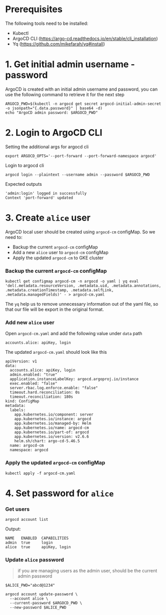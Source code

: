 # Prerequisites
The following tools need to be installed:
- Kubectl 
- ArgoCD CLI (https://argo-cd.readthedocs.io/en/stable/cli_installation)
- Yq (https://github.com/mikefarah/yq#install)

# 1. Get initial admin username - password
ArgoCD is created with an initial admin username and password, you can use the following command to retrieve it for the next step
```
ARGOCD_PWD=$(kubectl -n argocd get secret argocd-initial-admin-secret -o jsonpath="{.data.password}" | base64 -d)
echo "ArgoCD admin password: $ARGOCD_PWD"
```

# 2. Login to ArgoCD CLI
Setting the additional args for argocd cli
```
export ARGOCD_OPTS='--port-forward --port-forward-namespace argocd'
```

Login to argocd cli
```
argocd login --plaintext --username admin --password $ARGOCD_PWD
```

Expected outputs
```
'admin:login' logged in successfully
Context 'port-forward' updated
```

# 3. Create `alice` user
ArgoCD local user should be created using `argocd-cm` configMap. So we need to:
- Backup the current `argocd-cm` configMap
- Add a new `alice` user to `argocd-cm` configMap
- Apply the updated `argocd-cm` to GKE cluster

### Backup the current `argocd-cm` configMap
```
kubectl get configmap argocd-cm -n argocd -o yaml | yq eval 'del(.metadata.resourceVersion, .metadata.uid, .metadata.annotations, .metadata.creationTimestamp, .metadata.selfLink, .metadata.managedFields)' - > argocd-cm.yaml
```

The `yq` help us to remove unnecessary information out of the yaml file, so that our file will be export in the original format.

### Add new `alice` user
Open `argocd-cm.yaml` and add the following value under `data` path
```
accounts.alice: apiKey, login
```

The updated `argocd-cm.yaml` should look like this
```
apiVersion: v1
data:
  accounts.alice: apiKey, login
  admin.enabled: "true"
  application.instanceLabelKey: argocd.argoproj.io/instance
  exec.enabled: "false"
  server.rbac.log.enforce.enable: "false"
  timeout.hard.reconciliation: 0s
  timeout.reconciliation: 180s
kind: ConfigMap
metadata:
  labels:
    app.kubernetes.io/component: server
    app.kubernetes.io/instance: argocd
    app.kubernetes.io/managed-by: Helm
    app.kubernetes.io/name: argocd-cm
    app.kubernetes.io/part-of: argocd
    app.kubernetes.io/version: v2.6.6
    helm.sh/chart: argo-cd-5.46.5
  name: argocd-cm
  namespace: argocd
```

### Apply the updated `argocd-cm` configMap
```
kubectl apply -f argocd-cm.yaml
```

# 4. Set password for `alice`
### Get users
```
argocd account list
```
Output:
```
NAME   ENABLED  CAPABILITIES
admin  true     login
alice  true     apiKey, login
```

### Update `alice` password
> if you are managing users as the admin user, <current-user-password> should be the current admin password
```
$ALICE_PWD="abcd@1234"

argocd account update-password \
  --account alice \
  --current-password $ARGOCD_PWD \
  --new-password $ALICE_PWD
```